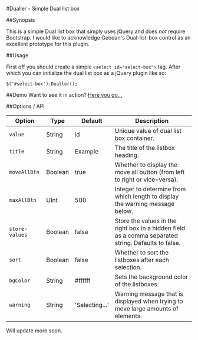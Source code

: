 #Dualler - Simple Dual list box

##Synopsis

This is a simple Dual list box that simply uses jQuery and does *not* require Bootstrap.  I would like to acknowledge Geodan's Dual-list-box control as an excellent prototype for this plugin.

##Usage

First off you should create a simple `<select id="select-box">` tag. After which you can initialize the dual list box as a jQuery plugin like so:

`$('#select-box').Dualler();`

##Demo
Want to see it in action? [Here you go...](http://mkadlec.github.io/dualler-demo/)

##Options / API

| Option       | Type    | Default    | Description |
| ------------ | ------- | ---------- | ----------- |
| `value`      | String  | id         | Unique value of dual list box container. |
| `title`      | String  | Example    | The title of the listbox heading. |
| `moveAllBtn` | Boolean | true       | Whether to display the move all button (from left to right or vice-versa). |
| `maxAllBtn`  | UInt    | 500        | Integer to determine from which length to display the warning message below. |
| `store-values` | Boolean | false       | Store the values in the right box in a hidden field as a comma separated string. Defaults to false. |
| `sort`  | Boolean    | false        | Whether to sort the listboxes after each selection. |
| `bgColor` | String | #ffffff       | Sets the background color of the listboxes. |
| `warning`    | String  | 'Selecting...'      | Warning message that is displayed when trying to move large amounts of elements. |


Will update more soon.

